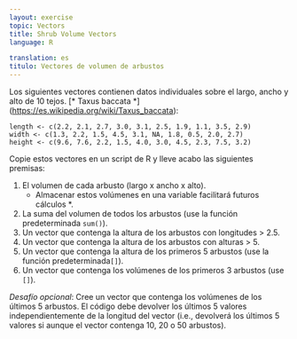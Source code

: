 ```yaml
---
layout: exercise
topic: Vectors
title: Shrub Volume Vectors
language: R

translation: es
titulo: Vectores de volumen de arbustos
---
```

Los siguientes vectores contienen datos individuales sobre el largo, ancho y alto de 10 tejos.
[* Taxus baccata *] (https://es.wikipedia.org/wiki/Taxus_baccata):
```
length <- c(2.2, 2.1, 2.7, 3.0, 3.1, 2.5, 1.9, 1.1, 3.5, 2.9)
width <- c(1.3, 2.2, 1.5, 4.5, 3.1, NA, 1.8, 0.5, 2.0, 2.7)
height <- c(9.6, 7.6, 2.2, 1.5, 4.0, 3.0, 4.5, 2.3, 7.5, 3.2)
```

Copie estos vectores en un script de R y lleve acabo las siguientes premisas:

1. El volumen de cada arbusto (largo x ancho x alto).
   * Almacenar estos volúmenes en una variable facilitará  futuros cálculos *.
2. La suma del volumen de todos los arbustos (use la función predeterminada `sum()`).
3. Un vector que contenga la altura de los arbustos con longitudes > 2.5.
4. Un vector que contenga la altura de los arbustos con alturas > 5.
5. Un vector que contenga la altura de los primeros 5 arbustos (use la función predeterminada`[]`).
6. Un vector que contenga los volúmenes de los primeros 3 arbustos (use `[]`).

*Desafío opcional*: Cree un vector que contenga los volúmenes de los últimos 5 arbustos. El código debe devolver los últimos 5 valores independientemente de la longitud del vector (i.e., devolverá los últimos 5 valores si aunque el vector contenga 10, 20 o 50 arbustos).